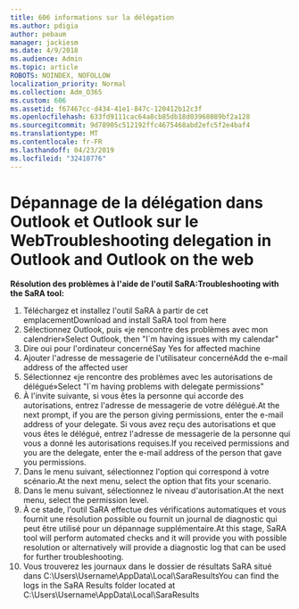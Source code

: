 ```yaml
---
title: 606 informations sur la délégation
ms.author: pdigia
author: pebaum
manager: jackiesm
ms.date: 4/9/2018
ms.audience: Admin
ms.topic: article
ROBOTS: NOINDEX, NOFOLLOW
localization_priority: Normal
ms.collection: Adm_O365
ms.custom: 606
ms.assetid: f67467cc-d434-41e1-847c-120412b12c3f
ms.openlocfilehash: 633fd9111cac64a8cb85db18d03968089bf2a128
ms.sourcegitcommit: 9d78905c512192ffc4675468abd2efc5f2e4baf4
ms.translationtype: MT
ms.contentlocale: fr-FR
ms.lasthandoff: 04/23/2019
ms.locfileid: "32410776"
---
```

# <a name="troubleshooting-delegation-in-outlook-and-outlook-on-the-web"></a><span data-ttu-id="35213-102">Dépannage de la délégation dans Outlook et Outlook sur le Web</span><span class="sxs-lookup"><span data-stu-id="35213-102">Troubleshooting delegation in Outlook and Outlook on the web</span></span>

<span data-ttu-id="35213-103">**Résolution des problèmes à l'aide de l'outil SaRA:**</span><span class="sxs-lookup"><span data-stu-id="35213-103">**Troubleshooting with the SaRA tool:**</span></span>

1. <span data-ttu-id="35213-104">Téléchargez et installez l'outil SaRA à partir de cet emplacement</span><span class="sxs-lookup"><span data-stu-id="35213-104">Download and install SaRA tool from here</span></span>
1. <span data-ttu-id="35213-105">Sélectionnez Outlook, puis «je rencontre des problèmes avec mon calendrier»</span><span class="sxs-lookup"><span data-stu-id="35213-105">Select Outlook, then "I\`m having issues with my calendar"</span></span>
1. <span data-ttu-id="35213-106">Dire oui pour l'ordinateur concerné</span><span class="sxs-lookup"><span data-stu-id="35213-106">Say Yes for affected machine</span></span>
1. <span data-ttu-id="35213-107">Ajouter l'adresse de messagerie de l'utilisateur concerné</span><span class="sxs-lookup"><span data-stu-id="35213-107">Add the e-mail address of the affected user</span></span>
1. <span data-ttu-id="35213-108">Sélectionnez «je rencontre des problèmes avec les autorisations de délégué»</span><span class="sxs-lookup"><span data-stu-id="35213-108">Select "I\`m having problems with delegate permissions"</span></span>
1. <span data-ttu-id="35213-109">À l'invite suivante, si vous êtes la personne qui accorde des autorisations, entrez l'adresse de messagerie de votre délégué.</span><span class="sxs-lookup"><span data-stu-id="35213-109">At the next prompt, if you are the person giving permissions, enter the e-mail address of your delegate.</span></span> <span data-ttu-id="35213-110">Si vous avez reçu des autorisations et que vous êtes le délégué, entrez l'adresse de messagerie de la personne qui vous a donné les autorisations requises.</span><span class="sxs-lookup"><span data-stu-id="35213-110">If you received permissions and you are the delegate, enter the e-mail address of the person that gave you permissions.</span></span>
1. <span data-ttu-id="35213-111">Dans le menu suivant, sélectionnez l'option qui correspond à votre scénario.</span><span class="sxs-lookup"><span data-stu-id="35213-111">At the next menu, select the option that fits your scenario.</span></span> 
1. <span data-ttu-id="35213-112">Dans le menu suivant, sélectionnez le niveau d'autorisation.</span><span class="sxs-lookup"><span data-stu-id="35213-112">At the next menu, select the permission level.</span></span>
1. <span data-ttu-id="35213-113">À ce stade, l'outil SaRA effectue des vérifications automatiques et vous fournit une résolution possible ou fournit un journal de diagnostic qui peut être utilisé pour un dépannage supplémentaire.</span><span class="sxs-lookup"><span data-stu-id="35213-113">At this stage, SaRA tool will perform automated checks and it will provide you with possible resolution or alternatively will provide a diagnostic log that can be used for further troubleshooting.</span></span>
1. <span data-ttu-id="35213-114">Vous trouverez les journaux dans le dossier de résultats SaRA situé dans C:\Users\Username\AppData\Local\SaraResults</span><span class="sxs-lookup"><span data-stu-id="35213-114">You can find the logs in the SaRA Results folder located at C:\Users\Username\AppData\Local\SaraResults</span></span>